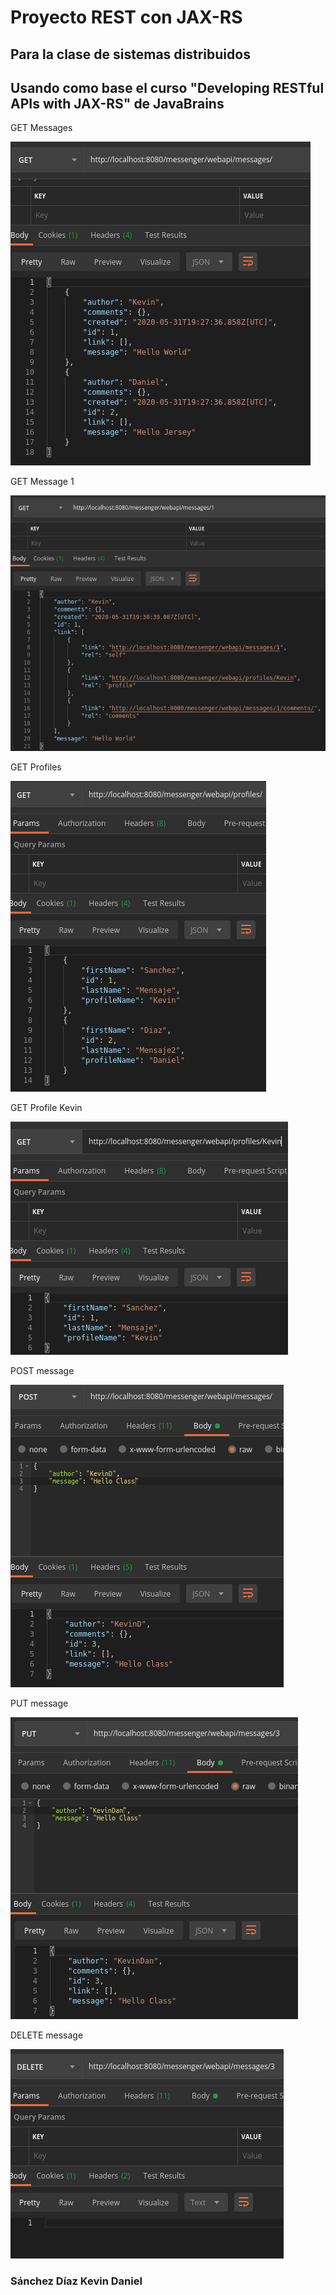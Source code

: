 # Proyecto REST con JAX-RS
## Para la clase de sistemas distribuidos
## Usando como base el curso "Developing RESTful APIs with JAX-RS" de JavaBrains

GET Messages

![GET Messages](/img/GETmessages.png)

GET Message 1

![GET Message 1](/img/GETmessage1.png)

GET Profiles

![GET Profiles](/img/GETprofiles.png)

GET Profile Kevin

![GET Profile Kevin](/img/GETprofileKevin.png)

POST message

![POST message](/img/POSTmessage.png)

PUT message

![PUT message](/img/PUTmessage.png)

DELETE message

![DELETE message](/img/DELETEmessage.png)


### Sánchez Díaz Kevin Daniel

